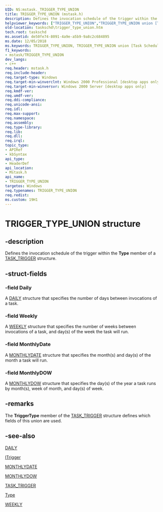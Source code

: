 ```yaml
---
UID: NS:mstask._TRIGGER_TYPE_UNION
title: TRIGGER_TYPE_UNION (mstask.h)
description: Defines the invocation schedule of the trigger within the Type member of a TASK_TRIGGER structure.helpviewer_keywords: ["TRIGGER_TYPE_UNION","TRIGGER_TYPE_UNION union [Task Scheduler]","_msb_trigger_type_union","mstask/TRIGGER_TYPE_UNION","taskschd.trigger_type_union"]
old-location: taskschd\trigger_type_union.htm
tech.root: taskschd
ms.assetid: de50fe74-8091-4a9e-a5b9-9a8c2c684895
ms.date: 12/05/2018
ms.keywords: TRIGGER_TYPE_UNION, TRIGGER_TYPE_UNION union [Task Scheduler], _msb_trigger_type_union, mstask/TRIGGER_TYPE_UNION, taskschd.trigger_type_union
f1_keywords:
- mstask/TRIGGER_TYPE_UNION
dev_langs:
- c++
req.header: mstask.h
req.include-header: 
req.target-type: Windows
req.target-min-winverclnt: Windows 2000 Professional [desktop apps only]
req.target-min-winversvr: Windows 2000 Server [desktop apps only]
req.kmdf-ver: 
req.umdf-ver: 
req.ddi-compliance: 
req.unicode-ansi: 
req.idl: 
req.max-support: 
req.namespace: 
req.assembly: 
req.type-library: 
req.lib: 
req.dll: 
req.irql: 
topic_type:
- APIRef
- kbSyntax
api_type:
- HeaderDef
api_location:
- Mstask.h
api_name:
- TRIGGER_TYPE_UNION
targetos: Windows
req.typenames: TRIGGER_TYPE_UNION
req.redist: 
ms.custom: 19H1
---
```


# TRIGGER_TYPE_UNION structure


## -description


Defines the invocation schedule of the trigger within the <b>Type</b> member of a 
<a href="https://docs.microsoft.com/windows/desktop/api/mstask/ns-mstask-task_trigger">TASK_TRIGGER</a> structure.


## -struct-fields




### -field Daily

A 
<a href="https://docs.microsoft.com/windows/desktop/api/mstask/ns-mstask-daily">DAILY</a> structure that specifies the number of days between invocations of a task.


### -field Weekly

A 
<a href="https://docs.microsoft.com/windows/desktop/api/mstask/ns-mstask-weekly">WEEKLY</a> structure that specifies the number of weeks between invocations of a task, and day(s) of the week the task will run.


### -field MonthlyDate

A 
<a href="https://docs.microsoft.com/windows/desktop/api/mstask/ns-mstask-monthlydate">MONTHLYDATE</a> structure that specifies the month(s) and day(s) of the month a task will run.


### -field MonthlyDOW

A 
<a href="https://docs.microsoft.com/windows/desktop/api/mstask/ns-mstask-monthlydow">MONTHLYDOW</a> structure that specifies the day(s) of the year a task runs by month(s), week of month, and day(s) of week.


## -remarks



The <b>TriggerType</b> member of the 
<a href="https://docs.microsoft.com/windows/desktop/api/mstask/ns-mstask-task_trigger">TASK_TRIGGER</a> structure defines which fields of this union are used.




## -see-also




<a href="https://docs.microsoft.com/windows/desktop/api/mstask/ns-mstask-daily">DAILY</a>



<a href="https://docs.microsoft.com/windows/desktop/api/taskschd/nn-taskschd-itrigger">ITrigger</a>



<a href="https://docs.microsoft.com/windows/desktop/api/mstask/ns-mstask-monthlydate">MONTHLYDATE</a>



<a href="https://docs.microsoft.com/windows/desktop/api/mstask/ns-mstask-monthlydow">MONTHLYDOW</a>



<a href="https://docs.microsoft.com/windows/desktop/api/mstask/ns-mstask-task_trigger">TASK_TRIGGER</a>



<a href="https://docs.microsoft.com/windows/desktop/api/taskschd/nf-taskschd-itrigger-get_type">Type</a>



<a href="https://docs.microsoft.com/windows/desktop/api/mstask/ns-mstask-weekly">WEEKLY</a>
 

 

